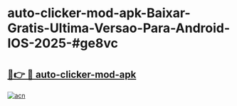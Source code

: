 # auto-clicker-mod-apk-Baixar-Gratis-Ultima-Versao-Para-Android-IOS-2025-#ge8vc

# <h2><a href="https://ainizakaria.my?title=auto-clicker-mod-apk&ref=24M">🔗👉 🔴 auto-clicker-mod-apk</a></h2>

[![acn](https://github.com/user-attachments/assets/0f9c940e-d8b0-45ae-aac7-cd30a18b3e1c)](https://ainizakaria.my?title=auto-clicker-mod-apk&ref=24M)

